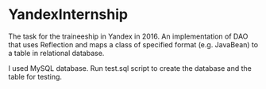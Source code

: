 # YandexInternship
The task for the traineeship in Yandex in 2016. 
An implementation of DAO that uses Reflection and maps a class of specified format (e.g. JavaBean) to a table in relational database.

I used MySQL database.
Run test.sql script to create the database and the table for testing.

